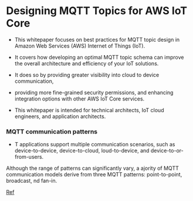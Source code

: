 # Designing MQTT Topics for AWS IoT Core


- This whitepaper focuses on best practices for MQTT topic design in Amazon Web Services (AWS) Internet of Things (IoT). 

- It covers how developing an optimal MQTT topic schema can improve the overall architecture and efficiency of your IoT solutions. 

- It does so by providing greater visibility into cloud to device communication, 
- providing more fine-grained security permissions, and enhancing integration options with other AWS IoT Core services. 

- This whitepaper is intended for technical architects, IoT cloud engineers, and application architects. 


### MQTT communication patterns

- T applications support multiple communication scenarios, such as device-to-device, device-to-cloud, loud-to-device, and device-to-or-from-users. 

Although the range of patterns can significantly vary, a ajority of MQTT communication models derive from three MQTT patterns: point-to-point, broadcast, nd fan-in.




<a href="https://docs.aws.amazon.com/whitepapers/latest/designing-mqtt-topics-aws-iot-core/designing-mqtt-topics-aws-iot-core.pdf#designing-mqtt-topics-aws-iot-core
"> Ref </a> 











